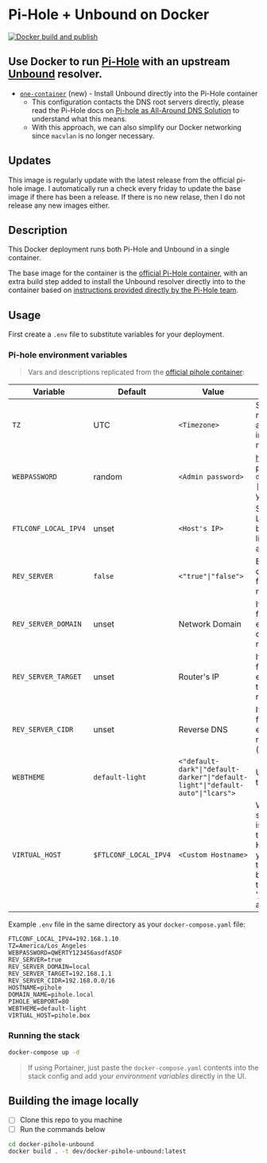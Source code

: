 # Pi-Hole + Unbound on Docker

[![Docker build and publish](https://github.com/aleksanderbl29/docker-pihole-unbound/actions/workflows/auto-build-container.yml/badge.svg)](https://github.com/aleksanderbl29/docker-pihole-unbound/actions/workflows/auto-build-container.yml)

## Use Docker to run [Pi-Hole](https://pi-hole.net) with an upstream [Unbound](https://nlnetlabs.nl/projects/unbound/about/) resolver.

- [`one-container`](one-container/) (new) - Install Unbound directly into the Pi-Hole container
  - This configuration contacts the DNS root servers directly, please read the Pi-Hole docs on [Pi-hole as All-Around DNS Solution](https://docs.pi-hole.net/guides/unbound/) to understand what this means.
  - With this approach, we can also simplify our Docker networking since `macvlan` is no longer necessary.

## Updates

This image is regularly update with the latest release from the official pi-hole image.
I automatically run a check every friday to update the base image if there has been a release. If there is no new relase, then I do not release any new images either.

## Description

This Docker deployment runs both Pi-Hole and Unbound in a single container.

The base image for the container is the [official Pi-Hole container](https://hub.docker.com/r/pihole/pihole), with an extra build step added to install the Unbound resolver directly into to the container based on [instructions provided directly by the Pi-Hole team](https://docs.pi-hole.net/guides/unbound/).

## Usage

First create a `.env` file to substitute variables for your deployment.

### Pi-hole environment variables

> Vars and descriptions replicated from the [official pihole container](https://github.com/pi-hole/docker-pi-hole/#environment-variables):

| Variable | Default | Value | Description |
| -------- | ------- | ----- | ---------- |
| `TZ` | UTC | `<Timezone>` | Set your [timezone](https://en.wikipedia.org/wiki/List_of_tz_database_time_zones) to make sure logs rotate at local midnight instead of at UTC midnight.
| `WEBPASSWORD` | random | `<Admin password>` | http://pi.hole/admin password. Run `docker logs pihole \| grep random` to find your random pass.
| `FTLCONF_LOCAL_IPV4` | unset | `<Host's IP>` | Set to your server's LAN IP, used by web block modes and lighttpd bind address.
| `REV_SERVER` | `false` | `<"true"\|"false">` | Enable DNS conditional forwarding for device name resolution |
| `REV_SERVER_DOMAIN` | unset | Network Domain | If conditional forwarding is enabled, set the domain of the local network router |
| `REV_SERVER_TARGET` | unset | Router's IP | If conditional forwarding is enabled, set the IP of the local network router |
| `REV_SERVER_CIDR` | unset | Reverse DNS | If conditional forwarding is enabled, set the reverse DNS zone (e.g. `192.168.0.0/24`) |
| `WEBTHEME` | `default-light` | `<"default-dark"\|"default-darker"\|"default-light"\|"default-auto"\|"lcars">`| User interface theme to use. |
| `VIRTUAL_HOST` | `$FTLCONF_LOCAL_IPV4` | `<Custom Hostname>` | What your web server 'virtual host' is, accessing admin through this Hostname/IP allows you to make changes to the whitelist / blacklists in addition to the default 'http://pi.hole/admin/' address |

Example `.env` file in the same directory as your `docker-compose.yaml` file:

```
FTLCONF_LOCAL_IPV4=192.168.1.10
TZ=America/Los_Angeles
WEBPASSWORD=QWERTY123456asdfASDF
REV_SERVER=true
REV_SERVER_DOMAIN=local
REV_SERVER_TARGET=192.168.1.1
REV_SERVER_CIDR=192.168.0.0/16
HOSTNAME=pihole
DOMAIN_NAME=pihole.local
PIHOLE_WEBPORT=80
WEBTHEME=default-light
VIRTUAL_HOST=pihole.box
```

### Running the stack

```bash
docker-compose up -d
```

> If using Portainer, just paste the `docker-compose.yaml` contents into the stack config and add your *environment variables* directly in the UI.

## Building the image locally

- [ ] Clone this repo to you machine
- [ ] Run the commands below
```bash
cd docker-pihole-unbound
docker build . -t dev/docker-pihole-unbound:latest
```
